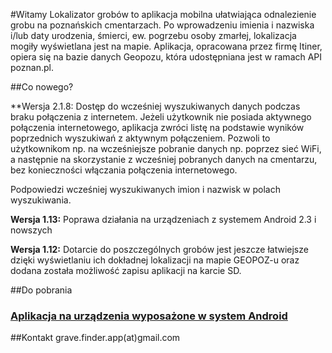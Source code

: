 #Witamy
Lokalizator grobów to aplikacja mobilna ułatwiająca odnalezienie grobu na poznańskich cmentarzach. Po wprowadzeniu imienia i nazwiska i/lub daty urodzenia, śmierci, ew. pogrzebu osoby zmarłej, lokalizacja mogiły wyświetlana jest na mapie. Aplikacja, opracowana przez firmę Itiner, opiera się na bazie danych Geopozu, która udostępniana jest w ramach API poznan.pl.

##Co nowego?

**Wersja 2.1.8: Dostęp do wcześniej wyszukiwanych danych podczas braku połączenia z internetem. Jeżeli użytkownik nie posiada aktywnego połączenia internetowego, aplikacja zwróci listę na podstawie wyników poprzednich wyszukiwań z aktywnym połączeniem. Pozwoli to użytkownikom np. na wcześniejsze pobranie danych np. poprzez sieć WiFi, a następnie na skorzystanie z wcześniej pobranych danych na cmentarzu, bez konieczności włączania połączenia internetowego.

Podpowiedzi wcześniej wyszukiwanych imion i nazwisk w polach wyszukiwania.
 
**Wersja 1.13:** Poprawa działania na urządzeniach z systemem Android 2.3 i nowszych

**Wersja 1.12:** Dotarcie do poszczególnych grobów jest jeszcze łatwiejsze dzięki wyświetlaniu ich dokładnej lokalizacji na mapie GEOPOZ-u oraz dodana została możliwość zapisu aplikacji na karcie SD.

##Do pobrania
### [Aplikacja na urządzenia wyposażone w system Android](https://market.android.com/details?id=pl.itiner.grave)

##Kontakt
grave.finder.app(at)gmail.com      
